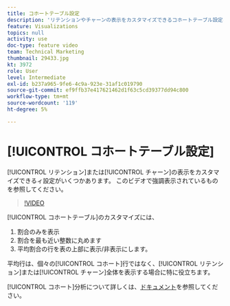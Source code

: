 ```yaml
---
title: コホートテーブル設定
description: 'リテンションやチャーンの表示をカスタマイズできるコホートテーブル設定はいくつかあります。 このビデオで強調表示されているものを参照してください。 '
feature: Visualizations
topics: null
activity: use
doc-type: feature video
team: Technical Marketing
thumbnail: 29433.jpg
kt: 3972
role: User
level: Intermediate
exl-id: b237a965-9fe6-4c9a-923e-31af1c019790
source-git-commit: ef9ffb37e417621462d1f63c5cd39377dd94c800
workflow-type: tm+mt
source-wordcount: '119'
ht-degree: 5%

---
```


# [!UICONTROL コホートテーブル設定]

[!UICONTROL リテンション]または[!UICONTROL チャーン]の表示をカスタマイズできるィ設定がいくつかあります。 このビデオで強調表示されているものを参照してください。

>[!VIDEO](https://video.tv.adobe.com/v/29433/?quality=12)

[!UICONTROL コホートテーブル]のカスタマイズには、

1. 割合のみを表示
1. 割合を最も近い整数に丸めます
1. 平均割合の行を表の上部に表示/非表示にします。

平均行は、個々の[!UICONTROL コホート]行ではなく、[!UICONTROL リテンション]または[!UICONTROL チャーン]全体を表示する場合に特に役立ちます。

[!UICONTROL コホート]分析について詳しくは、[ドキュメント](https://experienceleague.adobe.com/docs/analytics/analyze/analysis-workspace/visualizations/cohort-table/t-cohort.html?lang=en)を参照してください。
